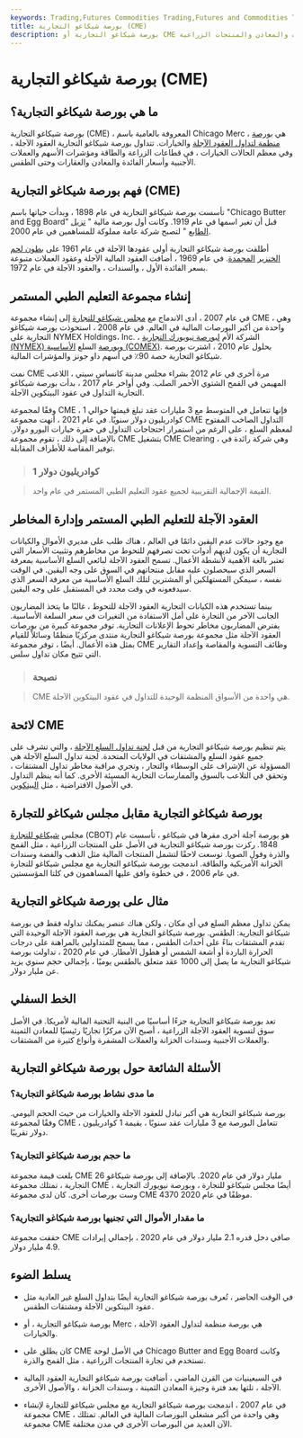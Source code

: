 ```yaml
---
keywords: Trading,Futures Commodities Trading,Futures and Commodities Trading
title: بورصة شيكاغو التجارية (CME)
description: بورصة شيكاغو التجارية أو CME هي بورصة آجلة تتداول في أسعار الفائدة والعملات والمؤشرات والمعادن والمنتجات الزراعية.
---
```


# بورصة شيكاغو التجارية (CME)
## ما هي بورصة شيكاغو التجارية؟

بورصة شيكاغو التجارية (CME) ، المعروفة بالعامية باسم Chicago Merc ، هي [بورصة منظمة لتداول العقود الآجلة](/futuresmarket) والخيارات. تتداول بورصة شيكاغو التجارية العقود الآجلة ، وفي معظم الحالات الخيارات ، في قطاعات الزراعة والطاقة ومؤشرات الأسهم والعملات الأجنبية وأسعار الفائدة والمعادن والعقارات وحتى الطقس.

## فهم بورصة شيكاغو التجارية (CME)

تأسست بورصة شيكاغو التجارية في عام 1898 ، وبدأت حياتها باسم "Chicago Butter and Egg Board" قبل أن تغير اسمها في عام 1919. وكانت أول بورصة مالية " [تزيل الطابع](/demutualization) " لتصبح شركة عامة مملوكة للمساهمين في عام 2000.

أطلقت بورصة شيكاغو التجارية أولى عقودها الآجلة في عام 1961 على [بطون لحم الخنزير](/porkbellies) [المجمدة](/porkbellies). في عام 1969 ، أضافت العقود المالية الآجلة وعقود العملات متبوعة بسعر الفائدة الأول ، والسندات ، والعقود الآجلة في عام 1972.

## إنشاء مجموعة التعليم الطبي المستمر

في عام 2007 ، أدى الاندماج مع [مجلس شيكاغو للتجارة](/cbot) إلى إنشاء مجموعة CME ، وهي واحدة من أكبر البورصات المالية في العالم. في عام 2008 ، استحوذت بورصة شيكاغو التجارية على NYMEX Holdings، Inc. ، الشركة الأم [لبورصة نيويورك التجارية (NYMEX) وبورصة](/nymex) السلع [الأساسية (COMEX)](/comex). بحلول عام 2010 ، اشترت بورصة شيكاغو التجارية حصة 90٪ في أسهم داو جونز والمؤشرات المالية.

نمت CME مرة أخرى في عام 2012 بشراء مجلس مدينة كانساس سيتي ، اللاعب المهيمن في القمح الشتوي الأحمر الصلب. وفي أواخر عام 2017 ، بدأت بورصة شيكاغو التجارية التداول في عقود البيتكوين الآجلة.

وفقًا لمجموعة CME ، فإنها تتعامل في المتوسط مع 3 مليارات عقد تبلغ قيمتها حوالي 1 كوادريليون دولار سنويًا. في عام 2021 ، أنهت مجموعة CME التداول الصاخب المفتوح لمعظم السلع ، على الرغم من استمرار احتجاجات التداول في حفرة خيارات اليورو دولار. بالإضافة إلى ذلك ، تقوم مجموعة CME بتشغيل CME Clearing ، وهي شركة رائدة في توفير المقاصة للأطراف المقابلة.

> ### 1 كوادريليون دولار

> القيمة الإجمالية التقريبية لجميع عقود التعليم الطبي المستمر في عام واحد.

>

## العقود الآجلة للتعليم الطبي المستمر وإدارة المخاطر

مع وجود حالات عدم اليقين دائمًا في العالم ، هناك طلب على مديري الأموال والكيانات التجارية أن يكون لديهم أدوات تحت تصرفهم للتحوط من مخاطرهم وتثبيت الأسعار التي تعتبر بالغة الأهمية لأنشطة الأعمال. تسمح العقود الآجلة لبائعي السلع الأساسية بمعرفة السعر الذي سيحصلون عليه مقابل منتجاتهم في السوق على وجه اليقين. في الوقت نفسه ، سيمكن المستهلكين أو المشترين لتلك السلع الأساسية من معرفة السعر الذي سيدفعونه في وقت محدد في المستقبل على وجه اليقين.

بينما تستخدم هذه الكيانات التجارية العقود الآجلة للتحوط ، غالبًا ما يتخذ المضاربون الجانب الآخر من التجارة على أمل الاستفادة من التغيرات في سعر السلعة الأساسية. يفترض المضاربون مخاطر تحوط الإعلانات التجارية. توفر مجموعة كبيرة من بورصات العقود الآجلة مثل مجموعة بورصة شيكاغو التجارية منتدى مركزيًا منظمًا وسائلاً للقيام بمثل هذه الأعمال. أيضًا ، توفر مجموعة CME وظائف التسوية والمقاصة وإعداد التقارير التي تتيح مكان تداول سلس.

> ### نصيحة

> CME هي واحدة من الأسواق المنظمة الوحيدة للتداول في عقود البيتكوين الآجلة.

>

## لائحة CME

يتم تنظيم بورصة شيكاغو التجارية من قبل [لجنة تداول السلع الآجلة](/cftc) ، والتي تشرف على جميع عقود السلع والمشتقات في الولايات المتحدة. لجنة تداول السلع الآجلة هي المسؤولة عن الإشراف على الوسطاء والتجار ، وتجري مراقبة مخاطر تداول المشتقات ، وتحقق في التلاعب بالسوق والممارسات التجارية المسيئة الأخرى. كما أنه ينظم التداول في الأصول الافتراضية ، مثل [البيتكوين](/bitcoin).

## بورصة شيكاغو التجارية مقابل مجلس شيكاغو للتجارة

مجلس [شيكاغو للتجارة](/cbot) (CBOT) هو بورصة آجلة أخرى مقرها في شيكاغو ، تأسست عام 1848. ركزت بورصة شيكاغو التجارية في الأصل على المنتجات الزراعية ، مثل القمح والذرة وفول الصويا. توسعت لاحقًا لتشمل المنتجات المالية مثل الذهب والفضة وسندات الخزانة الأمريكية والطاقة. اندمجت بورصة شيكاغو التجارية مع مجلس شيكاغو للتجارة في عام 2006 ، في خطوة وافق عليها المساهمون في كلتا المؤسستين.

## مثال على بورصة شيكاغو التجارية

يمكن تداول معظم السلع في أي مكان ، ولكن هناك عنصر يمكنك تداوله فقط في بورصة شيكاغو التجارية: الطقس. بورصة شيكاغو التجارية هي بورصة العقود الآجلة الوحيدة التي تقدم المشتقات بناءً على أحداث الطقس ، مما يسمح للمتداولين بالمراهنة على درجات الحرارة الباردة أو أشعة الشمس أو هطول الأمطار. في عام 2020 ، تداولت بورصة شيكاغو التجارية ما يصل إلى 1000 عقد متعلق بالطقس يوميًا ، بإجمالي حجم سنوي يزيد عن مليار دولار.

## الخط السفلي

تعد بورصة شيكاغو التجارية جزءًا أساسيًا من البنية التحتية المالية لأمريكا. في الأصل سوق لتسوية العقود الآجلة الزراعية ، أصبح الآن مركزًا تجاريًا رئيسيًا للمعادن الثمينة والعملات الأجنبية وسندات الخزانة والعملات المشفرة وأنواع كثيرة من المشتقات.

## الأسئلة الشائعة حول بورصة شيكاغو التجارية

### ما مدى نشاط بورصة شيكاغو التجارية؟

بورصة شيكاغو التجارية هي أكبر تبادل للعقود الآجلة والخيارات من حيث الحجم اليومي. وفقًا لمجموعة CME ، تتعامل البورصة مع 3 مليارات عقد سنويًا ، بقيمة 1 كوادريليون دولار تقريبًا.

### ما حجم بورصة شيكاغو التجارية؟

بلغت قيمة مجموعة CME 26 مليار دولار في عام 2020. بالإضافة إلى بورصة شيكاغو التجارية ، تمتلك مجموعة CME أيضًا مجلس شيكاغو للتجارة ، وبورصة نيويورك التجارية ، وست بورصات أخرى. كان لدى مجموعة CME 4370 موظفًا في عام 2020.

### ما مقدار الأموال التي تجنيها بورصة شيكاغو التجارية؟

حققت مجموعة CME صافي دخل قدره 2.1 مليار دولار في عام 2020 ، بإجمالي إيرادات 4.9 مليار دولار.

## يسلط الضوء

- في الوقت الحاضر ، تُعرف بورصة شيكاغو التجارية أيضًا بتداول السلع غير العادية مثل عقود البيتكوين الآجلة ومشتقات الطقس.

- بورصة شيكاغو التجارية ، أو Merc ، هي بورصة منظمة لتداول العقود الآجلة والخيارات.

- كان يطلق على CME في الأصل لوحة Chicago Butter and Egg Board وكانت تستخدم في تجارة المنتجات الزراعية ، مثل القمح والذرة.

- في السبعينيات من القرن الماضي ، أضافت بورصة شيكاغو التجارية العقود المالية الآجلة ، تلتها بعد فترة وجيزة المعادن الثمينة ، وسندات الخزانة ، والأصول الأخرى.

- في عام 2007 ، اندمجت بورصة شيكاغو التجارية مع مجلس شيكاغو للتجارة لإنشاء مجموعة CME ، وهي واحدة من أكبر مشغلي البورصات المالية في العالم. تمتلك مجموعة CME الآن العديد من البورصات الأخرى في مدن مختلفة.

